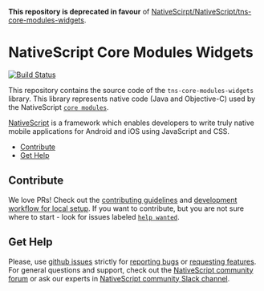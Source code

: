 **__This repository is deprecated__ in favour** of [NativeScirpt/NativeScript/tns-core-modules-widgets](https://github.com/NativeScript/NativeScript).

# NativeScript Core Modules Widgets
[![Build Status](https://travis-ci.org/NativeScript/tns-core-modules-widgets.svg?branch=master)](https://travis-ci.org/NativeScript/tns-core-modules-widgets)

This repository contains the source code of the `tns-core-modules-widgets` library. This library represents native code (Java and Objective-C) used by the NativeScript [`core modules`](https://github.com/NativeScript/NativeScript/tree/master/tns-core-modules).

[NativeScript](https://www.nativescript.org/) is a framework which enables developers to write truly native mobile applications for Android and iOS using JavaScript and CSS.

<!-- TOC depthFrom:2 -->

- [Contribute](#contribute)
- [Get Help](#get-help)

<!-- /TOC -->

## Contribute
We love PRs! Check out the [contributing guidelines](CONTRIBUTING.md) and [development workflow for local setup](DevelopmentWorkflow.md). If you want to contribute, but you are not sure where to start - look for issues labeled [`help wanted`](https://github.com/NativeScript/tns-core-modules-widgets/issues?q=is%3Aopen+is%3Aissue+label%3A%22help+wanted%22).

## Get Help
Please, use [github issues](https://github.com/NativeScript/tns-core-modules-widgets/issues) strictly for [reporting bugs](CONTRIBUTING.md#reporting-bugs) or [requesting features](CONTRIBUTING.md#requesting-new-features). For general questions and support, check out the [NativeScript community forum](https://discourse.nativescript.org/) or ask our experts in [NativeScript community Slack channel](http://developer.telerik.com/wp-login.php?action=slack-invitation).
